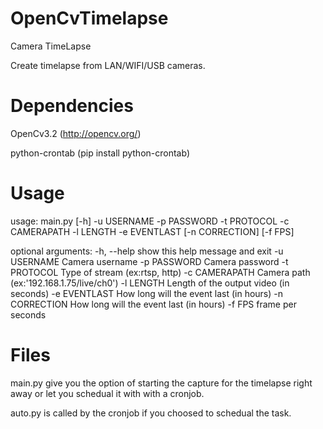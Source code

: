 # OpenCvTimelapse
Camera TimeLapse

Create timelapse from LAN/WIFI/USB cameras.

# Dependencies

OpenCv3.2 (http://opencv.org/)

python-crontab (pip install python-crontab)



# Usage
usage: main.py [-h] -u USERNAME -p PASSWORD -t PROTOCOL -c CAMERAPATH -l
               LENGTH -e EVENTLAST [-n CORRECTION] [-f FPS]

optional arguments:
  -h, --help     show this help message and exit
  -u USERNAME    Camera username
  -p PASSWORD    Camera password
  -t PROTOCOL    Type of stream (ex:rtsp, http)
  -c CAMERAPATH  Camera path (ex:'192.168.1.75/live/ch0')
  -l LENGTH      Length of the output video (in seconds)
  -e EVENTLAST   How long will the event last (in hours)
  -n CORRECTION  How long will the event last (in hours)
  -f FPS         frame per seconds


# Files

main.py give you the option of starting the capture for the timelapse right away or let you schedual it with with a cronjob.

auto.py is called by the cronjob if you choosed to schedual the task.
